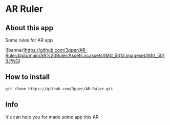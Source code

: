 # AR Ruler

## About this app

Some rules for AR app

![banner]https://github.com/3pper/AR-Ruler/blob/main/AR%20Ruler/Assets.xcassets/IMG_5013.imageset/IMG_5013.PNG)

## How to install 

```
git clone https://github.com/3pper/AR-Ruler.git
```
## Info 

It's can help you for made some app this AR
